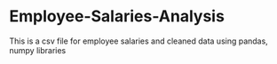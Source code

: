 # Employee-Salaries-Analysis
This is a csv file for employee salaries and cleaned data using pandas, numpy libraries
